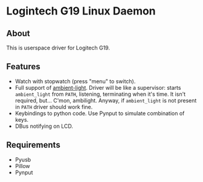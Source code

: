   Logintech G19 Linux Daemon
============================

  About
-------

  This is userspace driver for Logitech G19.
  
  Features
-------

  + Watch with stopwatch (press "menu" to switch).
  + Full support of [ambient-light](https://github.com/GRayHook/ambient-light). Driver will be like a supervisor: starts `ambient_light` from `PATH`, listening, terminating when it's time. It isn't required, but... C'mon, ambilight. Anyway, if `ambient_light` is not present in `PATH` driver should work fine.
  + Keybindings to python code. Use Pynput to simulate combination of keys.
  + DBus notifying on LCD.

  Requirements
--------------

  + Pyusb
  + Pillow
  + Pynput
